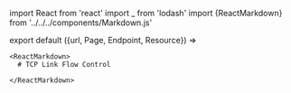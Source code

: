 import React from 'react'
import _ from 'lodash'
import {ReactMarkdown} from '../../../components/Markdown.js'

export default ({url, Page, Endpoint, Resource}) =>
  <Page url={url} name="Flow Control - @todo">

    <ReactMarkdown>
      # TCP Link Flow Control

    </ReactMarkdown>

  </Page>




